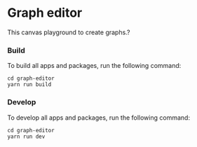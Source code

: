 # Graph editor
This canvas playground to create graphs.?

### Build

To build all apps and packages, run the following command:

```
cd graph-editor 
yarn run build
```

### Develop

To develop all apps and packages, run the following command:

```
cd graph-editor
yarn run dev
```

